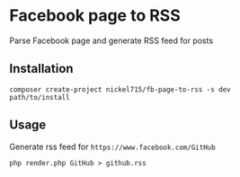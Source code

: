 Facebook page to RSS
====================

Parse Facebook page and generate RSS feed for posts

Installation
------------

    composer create-project nickel715/fb-page-to-rss -s dev path/to/install

Usage
-----

Generate rss feed for `https://www.facebook.com/GitHub`

    php render.php GitHub > github.rss
